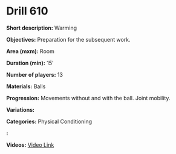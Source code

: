 # Drill 610

**Short description:**
Warming

**Objectives:**
Preparation for the subsequent work.

**Area (mxm):**
Room

**Duration (min):**
15'

**Number of players:**
13

**Materials:**
Balls

**Progression:**
Movements without and with the ball. Joint mobility.

**Variations:**


**Categories:**
Physical Conditioning

**:**


**Videos:**
[Video Link](https://www.youtube.com/embed/HpE6qCIJc_4)

